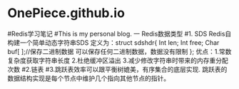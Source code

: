 # OnePiece.github.io
#Redis学习笔记
#This is my personal blog.
一 Redis数据类型
#1.	SDS 
Redis自构建一个简单动态字符串SDS
      定义为：struct sdshdr{
							Int len;
							Int free;
                   Char buf[ ];//保存二进制数据 可以保存任何二进制数据，数据没有限制
};
优点：1.常数复杂度获取字符串长度
2.杜绝缓冲区溢出
3.减少修改字符串时带来的内存重分配次数
#2.链表
#3.跳跃表效率可以跟平衡树媲美，有序集合的底层实现.
  跳跃表的数据结构实现是每个节点中维护几个指向其他节点的指针。
